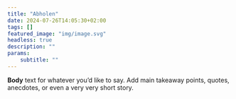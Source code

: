 ```yaml
---
title: "Abholen"
date: 2024-07-26T14:05:30+02:00
tags: []
featured_image: "img/image.svg"
headless: true
description: ""
params:
    subtitle: ""
---
```


__Body__ text for whatever you’d like to say. Add main takeaway points, quotes, anecdotes, or even a very very short story. 